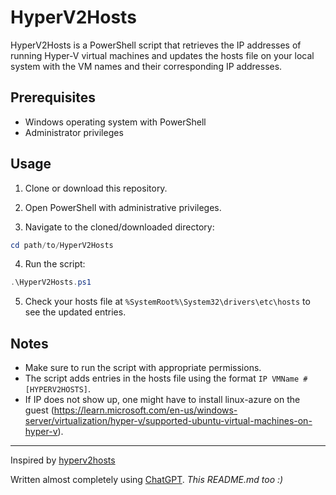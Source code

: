 # HyperV2Hosts

HyperV2Hosts is a PowerShell script that retrieves the IP addresses of running Hyper-V virtual machines and updates the hosts file on your local system with the VM names and their corresponding IP addresses.

## Prerequisites

- Windows operating system with PowerShell
- Administrator privileges

## Usage

1. Clone or download this repository.

2. Open PowerShell with administrative privileges.

3. Navigate to the cloned/downloaded directory:
```powershell
cd path/to/HyperV2Hosts
```

4. Run the script:
```powershell
.\HyperV2Hosts.ps1
```

5. Check your hosts file at `%SystemRoot%\System32\drivers\etc\hosts` to see the updated entries.

## Notes
- Make sure to run the script with appropriate permissions.
- The script adds entries in the hosts file using the format `IP VMName # [HYPERV2HOSTS]`.
- If IP does not show up, one might have to install linux-azure on the guest (https://learn.microsoft.com/en-us/windows-server/virtualization/hyper-v/supported-ubuntu-virtual-machines-on-hyper-v).
---
Inspired by [hyperv2hosts](https://github.com/aaalgo/hyperv2hosts)

Written almost completely using [ChatGPT](https://chat.openai.com). *This README.md too :)*